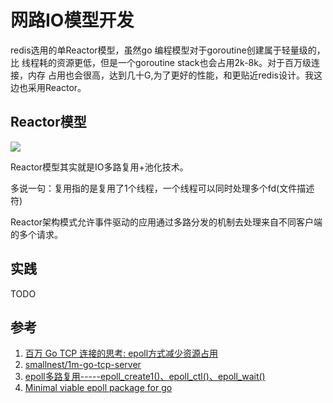 # 网路IO模型开发
redis选用的单Reactor模型，虽然go 编程模型对于goroutine创建属于轻量级的，比
线程耗的资源更低，但是一个goroutine stack也会占用2k-8k。对于百万级连接，内存
占用也会很高，达到几十G,为了更好的性能，和更贴近redis设计。我这边也采用Reactor。
## Reactor模型
![](https://img2018.cnblogs.com/blog/1485398/201810/1485398-20181022232220631-1867817712.jpg)

Reactor模型其实就是IO多路复用+池化技术。

多说一句：复用指的是复用了1个线程，一个线程可以同时处理多个fd(文件描述符)

Reactor架构模式允许事件驱动的应用通过多路分发的机制去处理来自不同客户端的多个请求。

## 实践

TODO

## 参考
1. [百万 Go TCP 连接的思考: epoll方式减少资源占用](https://colobu.com/2019/02/23/1m-go-tcp-connection/)
2. [smallnest/1m-go-tcp-server](https://github.com/smallnest/1m-go-tcp-server)
3. [epoll多路复用-----epoll_create1()、epoll_ctl()、epoll_wait()](https://blog.csdn.net/displayMessage/article/details/81151646)
4. [Minimal viable epoll package for go](https://gist.github.com/ast/a41816345e94e065890440e87e41a219)